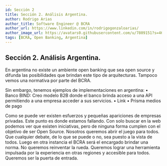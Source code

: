 ```yaml
---
id: Sección 2
title: Sección 2. Análisis Argentina.  
author: Rodrigo Arias	
author_title: Software Engineer @ BCRA
author_url: https://www.linkedin.com/in/rodrigogonzaloarias/
author_image_url: https://avatars0.githubusercontent.com/u/7809151?s=460&u=b092d09db6eaadff118e0a691095f67ac79b4a8e&v=4
tags: [BCRA, Open Banking, Argentina]
---
```

## Sección 2. Análisis Argentina.  
En argentina no existe un ambiente open banking que sea open source y difunda las posibilidades que brindan este tipo de arquitecturas. Tampoco vemos una normativa por parte del BCRA.

Sin embargo, tenemos ejemplos de implementaciones en argentina: 
•	Banco BIND: Creo  modelo B2B donde el banco brinda acceso a una API permitiendo a una empresa acceder a sus servicios. 
•	Link
•	Prisma medios de pago

Como se puede ver existen esfuerzos y pequeñas apariciones de empresas privadas. Este punto es donde estamos fallando. Con solo buscar en la web podemos ver que existen iniciativas, pero de ninguna forma cumplen con el objetivo de ser Open Source. Nosotros queremos abrir el juego para todos. Que cualquier debate, de lo que se puede o no, sea puesto a la vista de todos. Luego en otra instancia el BCRA será el encargado brindar una norma. No queremos reinventar la rueda. Queremos lograr una herramienta impulsada por la experiencia en otras regiones y accesible para todos. Queremos ser la puerta de entrada. 

